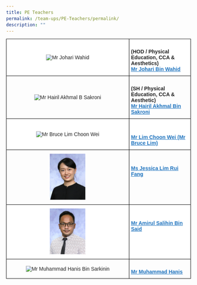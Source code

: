 ```yaml
---
title: PE Teachers
permalink: /team-ups/PE-Teachers/permalink/
description: ""
---
```

<style type="text/css">
.tg  {border-collapse:collapse;border-spacing:0;}
.tg td{border-color:black;border-style:solid;border-width:1px;font-family:Arial, sans-serif;font-size:14px;
  overflow:hidden;padding:10px 5px;word-break:normal;}
.tg th{border-color:black;border-style:solid;border-width:1px;font-family:Arial, sans-serif;font-size:14px;
  font-weight:normal;overflow:hidden;padding:10px 5px;word-break:normal;}
.tg .tg-l2bf{background-color:#FFF;color:#222;font-weight:bold;text-align:left;vertical-align:top}
.tg .tg-a3j2{background-color:#FFF;color:#222;text-align:center;vertical-align:middle}
.tg .tg-gj5f{background-color:#;color:#222;text-align:center;vertical-align:middle}
.tg .tg-rs0e{background-color:#;color:#222;font-weight:bold;text-align:left;vertical-align:top}
</style>
<table class="tg">
<thead>
  <tr>
    <th class="tg-a3j2"><img src="https://unitypri.moe.edu.sg/wp-content/uploads/2022/06/mr-johari-wahid-750x1000.jpg" style="width:30%" alt="Mr Johari Wahid"></th>
    <th class="tg-l2bf"><br><span style="font-weight:bold">(HOD / Physical Education, CCA &amp; Aesthetics)</span><br><a href="mailto:johari_b_wahid@schools.gov.sg" target="_blank" rel="noopener noreferrer"><span style="text-decoration:underline;color:#1E73BE;background-color:transparent">Mr Johari Bin Wahid</span></a></th>
  </tr>
</thead>
<tbody>
  <tr>
    <td class="tg-gj5f"><img src="https://unitypri.moe.edu.sg/wp-content/uploads/2022/06/mr-hairil-akhmal-b-sakroni-750x1000.jpg" style="width:30%" alt="Mr Hairil Akhmal B Sakroni"></td>
    <td class="tg-rs0e"><br><span style="font-weight:bold">(SH / Physical Education, CCA &amp; Aesthetic)</span><br><a href="mailto:hairil_akhmal_b_sakroni@schools.gov.sg" target="_blank" rel="noopener noreferrer"><span style="text-decoration:underline;color:#1E73BE;background-color:transparent">Mr Hairil Akhmal Bin Sakroni</span></a></td>
  </tr>
  <tr>
    <td class="tg-a3j2"><img src="https://unitypri.moe.edu.sg/wp-content/uploads/2022/06/mr-bruce-lim-choon-wei-750x1000.jpg" style="width:30%" alt="Mr Bruce Lim Choon Wei"></td>
    <td class="tg-l2bf"><br><span style="font-weight:bold"></span><br><a href="mailto:lim_choon_wei@schools.gov.sg" target="_blank" rel="noopener noreferrer"><span style="text-decoration:underline;color:#1E73BE;background-color:transparent">Mr Lim Choon Wei (Mr Bruce Lim)</span></a></td>
  </tr>
  <tr>
    <td class="tg-gj5f"><img src="/images/Our%20Team%20UPS/PE%20Teachers/Jessica.jpg" style="width:30%" alt="Ms Lim Rui Fang Jessica"></td>
    <td class="tg-rs0e"><br><span style="font-weight:bold"></span><br><a href="mailto:lim_rui_fang_jessica@schools.gov.sg" target="_blank" rel="noopener noreferrer"><span style="text-decoration:underline;color:#1E73BE;background-color:transparent">Ms Jessica Lim Rui Fang</span></a></td>
  </tr>
  <tr>
    <td class="tg-a3j2"><img src="/images/Our%20Team%20UPS/PE%20Teachers/AMIRUL.jpg" style="width:30%" alt="Mr Amirul Salihin Bin Said"></td>
    <td class="tg-l2bf"><br><span style="font-weight:bold"></span><br><a href="mailto:amirul_salihin@schools.gov.sg" target="_blank" rel="noopener noreferrer"><span style="text-decoration:underline;color:#1E73BE;background-color:transparent">Mr Amirul Salihin Bin Said</span></a></td>
  </tr>
  <tr>
    <td class="tg-gj5f"><img src="https://unitypri.moe.edu.sg/wp-content/uploads/2022/06/mr-muhammad-hanis-bin-sarkinin-750x1000.jpg" style="width:30%" alt="Mr Muhammad Hanis Bin Sarkinin"></td>
    <td class="tg-rs0e"><br><a href="mailto:muhammad_hanis_sarkinin@schools.gov.sg" target="_blank" rel="noopener noreferrer"><span style="text-decoration:underline;color:#1E73BE;background-color:transparent">Mr Muhammad Hanis</span></a></td>
  </tr>
</tbody>
</table>